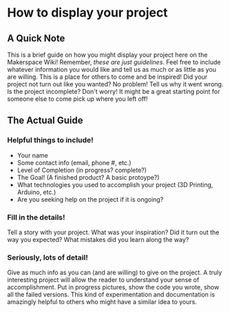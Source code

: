 <!-- TITLE: How To Display Your Project -->
<!-- SUBTITLE: A quick summary of How To Display Your Project -->

# How to display your project
## A Quick Note
This is a brief guide on how you might display your project here on the Makerspace Wiki! Remember, *these are just guidelines*. Feel free to include whatever information you would like and tell us as much or as little as you are willing. This is a place for others to come and be inspired! Did your project not turn out like you wanted? No problem! Tell us why it went wrong. Is the project incomplete? Don't worry! It might be a great starting point for someone else to come pick up where you left off!

## The Actual Guide
### Helpful things to include!
* Your name
* Some contact info (email, phone #, etc.)
* Level of Completion (in progress? complete?)
* The Goal! (A finished product? A basic protoype?)
* What technologies you used to accomplish your project (3D Printing, Arduino, etc.)
* Are you seeking help on the project if it is ongoing? 

### Fill in the details!
Tell a story with your project. What was your inspiration? Did it turn out the way you expected? What mistakes did you learn along the way?
### Seriously, lots of detail!
Give as much info as you can (and are willing) to give on the project. A truly interesting project will allow the reader to understand your sense of accomplishment. Put in progress pictures, show the code you wrote, show all the failed versions. This kind of experimentation and documentation is amazingly helpful to others who might have a similar idea to yours.